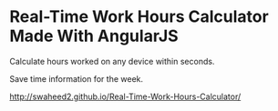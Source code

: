# Real-Time Work Hours Calculator Made With AngularJS

Calculate hours worked on any device within seconds.

Save time information for the week.

http://swaheed2.github.io/Real-Time-Work-Hours-Calculator/
